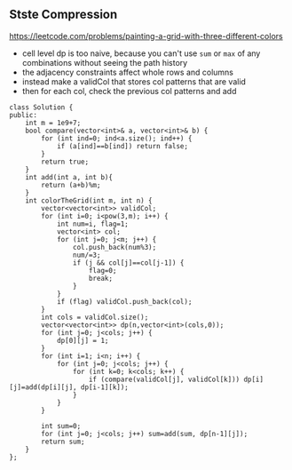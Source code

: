 ## Stste Compression

https://leetcode.com/problems/painting-a-grid-with-three-different-colors
- cell level dp is too naive, because you can't use `sum` or `max` of any combinations without seeing the path history
- the adjacency constraints affect whole rows and columns
- instead make a validCol that stores col patterns that are valid
- then for each col, check the previous col patterns and add
```
class Solution {
public:
    int m = 1e9+7;
    bool compare(vector<int>& a, vector<int>& b) {
        for (int ind=0; ind<a.size(); ind++) {
            if (a[ind]==b[ind]) return false;
        }
        return true;
    }
    int add(int a, int b){
        return (a+b)%m;
    }
    int colorTheGrid(int m, int n) {
        vector<vector<int>> validCol;
        for (int i=0; i<pow(3,m); i++) {
            int num=i, flag=1;
            vector<int> col;
            for (int j=0; j<m; j++) {
                col.push_back(num%3);
                num/=3;
                if (j && col[j]==col[j-1]) {
                    flag=0;
                    break;
                } 
            }
            if (flag) validCol.push_back(col);
        }
        int cols = validCol.size();
        vector<vector<int>> dp(n,vector<int>(cols,0));
        for (int j=0; j<cols; j++) {
            dp[0][j] = 1;
        }
        for (int i=1; i<n; i++) {
            for (int j=0; j<cols; j++) {
                for (int k=0; k<cols; k++) {
                    if (compare(validCol[j], validCol[k])) dp[i][j]=add(dp[i][j], dp[i-1][k]);
                }
            }
        }

        int sum=0;
        for (int j=0; j<cols; j++) sum=add(sum, dp[n-1][j]);
        return sum;
    }
};
``` 
